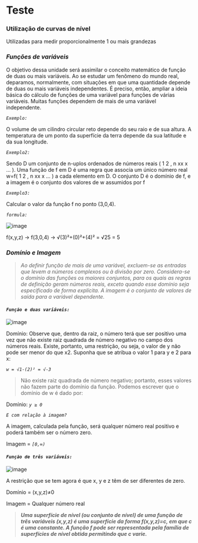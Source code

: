 # Teste

### Utilização de curvas de nível

Utilizadas para medir proporcionalmente 1 ou mais grandezas

### **_Funções de variáveis_**

O objetivo dessa unidade será assimilar o conceito matemático de função de duas ou mais
variáveis. Ao se estudar um fenômeno do mundo real, deparamos, normalmente, com situações
em que uma quantidade depende de duas ou mais variáveis independentes. É preciso, então,
ampliar a ideia básica do cálculo de funções de uma variável para funções de várias variáveis.
Muitas funções dependem de mais de uma variável independente.

_`Exemplo:`_

O volume de um cilindro circular reto depende do seu raio e de sua altura. A temperatura de um ponto da superfície da terra depende da sua latitude e da sua longitude.

_`Exemplo2:`_

Sendo D um conjunto de n-uplos ordenados de números reais ( 1 2 , n xx x … ). Uma função de f
em D é uma regra que associa um único número real w=f( 1 2 , n xx x … ) a cada elemento em D. O
conjunto D é o domínio de f, e a imagem é o conjunto dos valores de w assumidos por f

_`Exemplo3:`_

Calcular o valor da função f no ponto (3,0,4). 

_`formula:`_

![image](https://user-images.githubusercontent.com/41032795/134772569-7b1150b2-b605-4fef-9900-6391d85985b0.png)

f(x,y,z) -> f(3,0,4) -> √(3)²+(0)²+(4)² = √25 = 5

### **_Domínio e Imagem_**
> _Ao definir função de mais de uma variável, excluem-se as entradas que levem a números complexos ou à divisão por zero. Considera-se o domínio das funções os maiores conjuntos, para os quais as regras de definição geram números reais, exceto quando esse domínio seja especificado de forma explícita. A imagem é o conjunto de valores de saída para a variável dependente._

#### **_`Função e duas variáveis:`_**

![image](https://user-images.githubusercontent.com/41032795/134772643-eeaa26fb-1f81-482f-9c43-ecc955a54d84.png)

Domínio: Observe que, dentro da raiz, o número terá que ser positivo uma vez que não existe raiz quadrada de número negativo no campo dos números reais. Existe, portanto, uma restrição, ou seja, o valor de y não pode ser menor do que x2. Suponha que se atribua o valor 1 para y e 2 para x:

_`w = √1-(2)² = √-3`_

> Não existe raiz quadrada de número negativo; portanto, esses valores não fazem parte do domínio da função. Podemos escrever que o domínio de w é dado por:

Domínio: _`y ≥ 0`_

_`E com relação à imagem?`_

A imagem, calculada pela função, será qualquer número real positivo e poderá também ser
o número zero.

Imagem = _`[0,∞)`_


#### **_`Função de três variáveis:`_**

![image](https://cdn.discordapp.com/attachments/891308836810539071/891308877268799548/Screenshot_1.png)

A restrição que se tem agora é que x, y e z têm de ser diferentes de zero.

Domínio = (x,y,z)≠0

Imagem = Qualquer número real

> **_Uma superfície de nível (ou conjunto de nível) de uma função de três variáveis (x,y,z) é uma superfície da forma f(x,y,z)=c, em que c é uma constante. A função f pode ser representada pela família de superfícies de nível obtida permitindo que c varie._**
